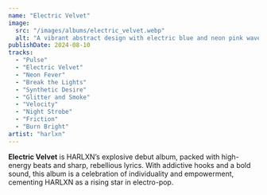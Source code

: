 ```yaml
---
name: "Electric Velvet"
image:
  src: "/images/albums/electric_velvet.webp"
  alt: "A vibrant abstract design with electric blue and neon pink waves blending like velvet on a dark, pulsating background, evoking energy and edginess."
publishDate: 2024-08-10
tracks:
  - "Pulse"
  - "Electric Velvet"
  - "Neon Fever"
  - "Break the Lights"
  - "Synthetic Desire"
  - "Glitter and Smoke"
  - "Velocity"
  - "Night Strobe"
  - "Friction"
  - "Burn Bright"
artist: "harlxn"
---
```


**Electric Velvet** is HARLXN’s explosive debut album, packed with high-energy beats and sharp, rebellious lyrics. With addictive hooks and a bold sound, this album is a celebration of individuality and empowerment, cementing HARLXN as a rising star in electro-pop.
